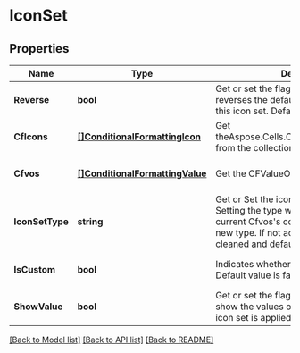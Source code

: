 # IconSet

## Properties
Name | Type | Description | Notes
------------ | ------------- | ------------- | -------------
**Reverse** | **bool** | Get or set the flag indicating whether to reverses the default order of the   icons in this icon set.  Default value is false.              | [optional] [default to null]
**CfIcons** | [**[]ConditionalFormattingIcon**](ConditionalFormattingIcon.md) | Get theAspose.Cells.ConditionalFormattingIcon from the collection | [optional] [default to null]
**Cfvos** | [**[]ConditionalFormattingValue**](ConditionalFormattingValue.md) | Get the CFValueObjects instance. | [optional] [default to null]
**IconSetType** | **string** | Get or Set the icon set type to display.  Setting the type will auto check    if the current Cfvos&#39;s count is accord with the new type. If not accord,    old Cfvos will be cleaned and default Cfvos will be added.              | [optional] [default to null]
**IsCustom** | **bool** | Indicates whether the icon set is custom.  Default value is false. | [optional] [default to null]
**ShowValue** | **bool** | Get or set the flag indicating whether to show the values of the cells on    which this icon set is applied.  Default value is true.              | [optional] [default to null]

[[Back to Model list]](../README.md#documentation-for-models) [[Back to API list]](../README.md#documentation-for-api-endpoints) [[Back to README]](../README.md)


